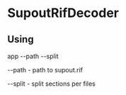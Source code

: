 # SupoutRifDecoder

## Using

app --path <path> --split

--path - path to supout.rif

--split - split sections per files